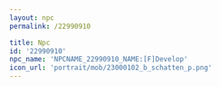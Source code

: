 ```yaml
---
layout: npc
permalink: /22990910

title: Npc
id: '22990910'
npc_name: 'NPCNAME_22990910_NAME:[F]Develop'
icon_url: 'portrait/mob/23000102_b_schatten_p.png'
---
```

